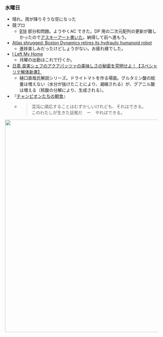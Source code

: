 ### 水曜日

* 晴れ。雨が降りそうな空になった
* 競プロ
  * [B18](https://atcoder.jp/contests/tessoku-book/tasks/tessoku_book_cq) 部分和問題。ようやくAC できた。DP 用の二次元配列の更新が難しかったので[アスキーアート書いた](https://github.com/toasa/wiki/blob/main/%E3%80%90%E6%9B%B8%E7%B1%8D%E3%80%91%E7%AB%B6%E6%8A%80%E3%83%97%E3%83%AD%E3%82%B0%E3%83%A9%E3%83%9F%E3%83%B3%E3%82%B0%E3%81%AE%E9%89%84%E5%89%87.md#43-%E4%BA%8C%E6%AC%A1%E5%85%83%E3%81%AEdp1-%E9%83%A8%E5%88%86%E5%92%8C%E5%95%8F%E9%A1%8C)。納得して前へ進もう。
* [Atlas shrugged: Boston Dynamics retires its hydraulic humanoid robot](https://techcrunch.com/2024/04/16/atlas-shrugged-boston-dynamics-retires-its-humanoid-robot/)
  * 進捗楽しみだったけどしょうがない。お疲れ様でした。
* [I Left My Home](https://www.youtube.com/watch?v=wktDhK5wBx4)
  * 月曜の出勤はこれで行くか。
* [日髙 良実シェフのアクアパッツァの美味しさの秘密を究明せよ！【スペシャリテ解体新書】](https://www.youtube.com/watch?v=5gVMNTKJKu4)
  * 樋口直哉氏解説シリーズ。ドライトマトを作る場面。グルタミン酸の総量は増えない（水分が抜けたことにより、凝縮される）が、グアニル酸は増える（核酸の分解により、生成される）。
* 『[チャンピオンたちの朝食](https://www.amazon.co.jp/%E3%83%81%E3%83%A3%E3%83%B3%E3%83%94%E3%82%AA%E3%83%B3%E3%81%9F%E3%81%A1%E3%81%AE%E6%9C%9D%E9%A3%9F-%E3%82%AB%E3%83%BC%E3%83%88-%E3%83%B4%E3%82%A9%E3%83%8D%E3%82%AC%E3%83%83%E3%83%88-%E3%82%B8%E3%83%A5%E3%83%8B%E3%82%A2-ebook/dp/B00JFOF2S2)』
  * > 混沌に順応することはむずかしいけれども、それはできる。<br>
    > このわたしが生きた証拠だ　ー　やればできる。

<img src="https://i.imgur.com/qh6S5LY.jpg" width="700">